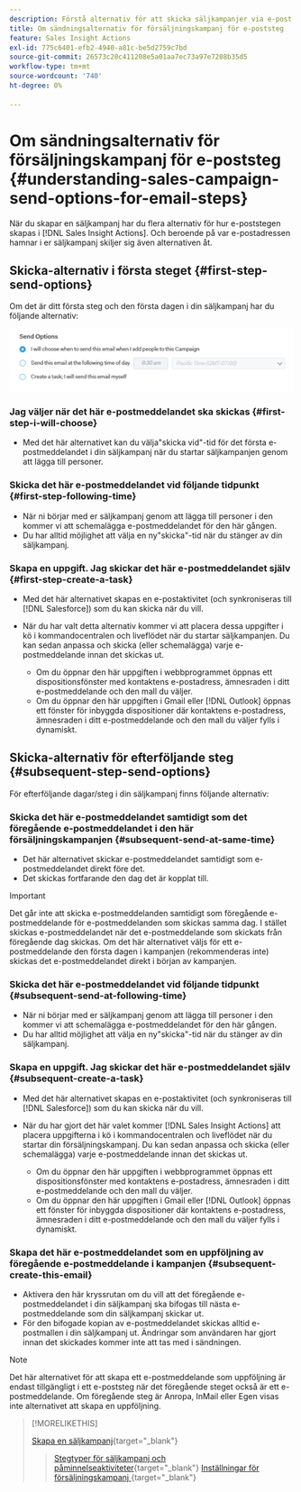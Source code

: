 ```yaml
---
description: Förstå alternativ för att skicka säljkampanjer via e-post - Marketo Docs - produktdokumentation
title: Om sändningsalternativ för försäljningskampanj för e-poststeg
feature: Sales Insight Actions
exl-id: 775c6401-efb2-4940-a81c-be5d2759c7bd
source-git-commit: 26573c20c411208e5a01aa7ec73a97e7208b35d5
workflow-type: tm+mt
source-wordcount: '740'
ht-degree: 0%

---
```


# Om sändningsalternativ för försäljningskampanj för e-poststeg {#understanding-sales-campaign-send-options-for-email-steps}

När du skapar en säljkampanj har du flera alternativ för hur e-poststegen skapas i [!DNL Sales Insight Actions]. Och beroende på var e-postadressen hamnar i er säljkampanj skiljer sig även alternativen åt.

## Skicka-alternativ i första steget {#first-step-send-options}

Om det är ditt första steg och den första dagen i din säljkampanj har du följande alternativ:

![](assets/understanding-sales-campaign-send-options-for-email-steps-1.png)

### Jag väljer när det här e-postmeddelandet ska skickas {#first-step-i-will-choose}

* Med det här alternativet kan du välja&quot;skicka vid&quot;-tid för det första e-postmeddelandet i din säljkampanj när du startar säljkampanjen genom att lägga till personer.

### Skicka det här e-postmeddelandet vid följande tidpunkt {#first-step-following-time}

* När ni börjar med er säljkampanj genom att lägga till personer i den kommer vi att schemalägga e-postmeddelandet för den här gången.
* Du har alltid möjlighet att välja en ny&quot;skicka&quot;-tid när du stänger av din säljkampanj.

### Skapa en uppgift. Jag skickar det här e-postmeddelandet själv {#first-step-create-a-task}

* Med det här alternativet skapas en e-postaktivitet (och synkroniseras till [!DNL Salesforce]) som du kan skicka när du vill.
* När du har valt detta alternativ kommer vi att placera dessa uppgifter i kö i kommandocentralen och liveflödet när du startar säljkampanjen. Du kan sedan anpassa och skicka (eller schemalägga) varje e-postmeddelande innan det skickas ut.

   * Om du öppnar den här uppgiften i webbprogrammet öppnas ett dispositionsfönster med kontaktens e-postadress, ämnesraden i ditt e-postmeddelande och den mall du väljer.
   * Om du öppnar den här uppgiften i Gmail eller [!DNL Outlook] öppnas ett fönster för inbyggda dispositioner där kontaktens e-postadress, ämnesraden i ditt e-postmeddelande och den mall du väljer fylls i dynamiskt.

## Skicka-alternativ för efterföljande steg {#subsequent-step-send-options}

För efterföljande dagar/steg i din säljkampanj finns följande alternativ:

### Skicka det här e-postmeddelandet samtidigt som det föregående e-postmeddelandet i den här försäljningskampanjen {#subsequent-send-at-same-time}

* Det här alternativet skickar e-postmeddelandet samtidigt som e-postmeddelandet direkt före det.
* Det skickas fortfarande den dag det är kopplat till.

>[!IMPORTANT]
>
>Det går inte att skicka e-postmeddelanden samtidigt som föregående e-postmeddelande för e-postmeddelanden som skickas samma dag. I stället skickas e-postmeddelandet när det e-postmeddelande som skickats från föregående dag skickas. Om det här alternativet väljs för ett e-postmeddelande den första dagen i kampanjen (rekommenderas inte) skickas det e-postmeddelandet direkt i början av kampanjen.

### Skicka det här e-postmeddelandet vid följande tidpunkt {#subsequent-send-at-following-time}

* När ni börjar med er säljkampanj genom att lägga till personer i den kommer vi att schemalägga e-postmeddelandet för den här gången.
* Du har alltid möjlighet att välja en ny&quot;skicka&quot;-tid när du stänger av din säljkampanj.

### Skapa en uppgift. Jag skickar det här e-postmeddelandet själv {#subsequent-create-a-task}

* Med det här alternativet skapas en e-postaktivitet (och synkroniseras till [!DNL Salesforce]) som du kan skicka när du vill.
* När du har gjort det här valet kommer [!DNL Sales Insight Actions] att placera uppgifterna i kö i kommandocentralen och liveflödet när du startar din försäljningskampanj. Du kan sedan anpassa och skicka (eller schemalägga) varje e-postmeddelande innan det skickas ut.

   * Om du öppnar den här uppgiften i webbprogrammet öppnas ett dispositionsfönster med kontaktens e-postadress, ämnesraden i ditt e-postmeddelande och den mall du väljer.
   * Om du öppnar den här uppgiften i Gmail eller [!DNL Outlook] öppnas ett fönster för inbyggda dispositioner där kontaktens e-postadress, ämnesraden i ditt e-postmeddelande och den mall du väljer fylls i dynamiskt.

### Skapa det här e-postmeddelandet som en uppföljning av föregående e-postmeddelande i kampanjen {#subsequent-create-this-email}

* Aktivera den här kryssrutan om du vill att det föregående e-postmeddelandet i din säljkampanj ska bifogas till nästa e-postmeddelande som din säljkampanj skickar ut.
* För den bifogade kopian av e-postmeddelandet skickas alltid e-postmallen i din säljkampanj ut. Ändringar som användaren har gjort innan det skickades kommer inte att tas med i sändningen.

>[!NOTE]
>
>Det här alternativet för att skapa ett e-postmeddelande som uppföljning är endast tillgängligt i ett e-poststeg när det föregående steget också är ett e-postmeddelande. Om föregående steg är Anropa, InMail eller Egen visas inte alternativet att skapa en uppföljning.

>[!MORELIKETHIS]
>
>[Skapa en säljkampanj](/help/marketo/product-docs/marketo-sales-insight/actions/campaigns/create-a-sales-campaign.md){target="_blank"}
>>[Stegtyper för säljkampanj och påminnelseaktiviteter](/help/marketo/product-docs/marketo-sales-insight/actions/campaigns/sales-campaign-step-types-and-reminder-tasks.md){target="_blank"}
>>[Inställningar för försäljningskampanj ](/help/marketo/product-docs/marketo-sales-insight/actions/campaigns/sales-campaign-settings.md){target="_blank"}

